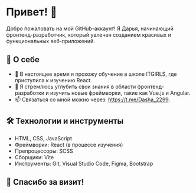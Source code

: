 # Привет! 👋

Добро пожаловать на мой GitHub-аккаунт! Я Дарья, начинающий фронтенд-разработчик, который увлечен созданием красивых и функциональных веб-приложений.

## 🌟 О себе

- 🔭 В настоящее время я прохожу обучение в школе ITGIRLS, где приступила к изучению React.
- 🌱 Я стремлюсь углубить свои знания в области фронтенд-разработки и изучить новые фреймворки, такие как Vue.js и Angular.
- 📫 Связаться со мной можно через: https://t.me/Dasha_2299.

## 🛠️ Технологии и инструменты

- HTML, CSS, JavaScript
- Фреймворки: React (в процессе изучения)
- Препроцессоры: SCSS
- Сборщики: Vite
- Инструменты: Git, Visual Studio Code, Figma, Bootstrap

## 🎉 Спасибо за визит!

<!---
Daria-2299/Daria-2299 is a ✨ special ✨ repository because its `README.md` (this file) appears on your GitHub profile.
You can click the Preview link to take a look at your changes.
--->
